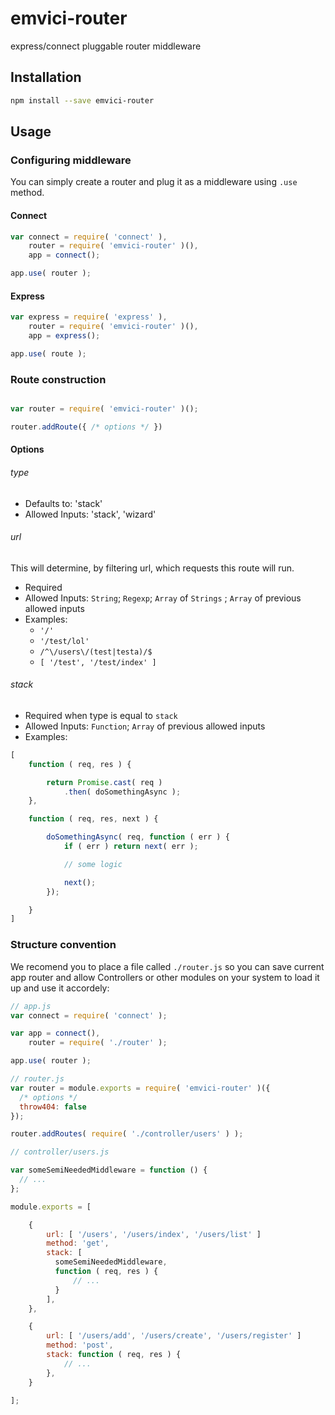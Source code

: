 emvici-router
=============

express/connect pluggable router middleware

## Installation

```bash
npm install --save emvici-router
```

## Usage

### Configuring middleware

You can simply create a router and plug it as a middleware using `.use` method.

#### Connect

```js
var connect = require( 'connect' ),
    router = require( 'emvici-router' )(),
    app = connect();

app.use( router );

```

#### Express

```js
var express = require( 'express' ),
    router = require( 'emvici-router' )(),
    app = express();

app.use( route );

```

### Route construction

```js

var router = require( 'emvici-router' )();

router.addRoute({ /* options */ })

```

#### Options

###### type

* Defaults to: 'stack'
* Allowed Inputs: 'stack', 'wizard'

###### url

This will determine, by filtering url, which requests this route will run.

* Required
* Allowed Inputs: `String`; `Regexp`; `Array` of `Strings` ; `Array` of previous allowed inputs
* Examples:
    * `'/'`
    * `'/test/lol'`
    * `/^\/users\/(test|testa)/$`
    * `[ '/test', '/test/index' ]`

###### stack

* Required when type is equal to `stack`
* Allowed Inputs: `Function`; `Array` of previous allowed inputs
* Examples:

```js
[
    function ( req, res ) {

        return Promise.cast( req )
            .then( doSomethingAsync );
    },

    function ( req, res, next ) {

        doSomethingAsync( req, function ( err ) {
            if ( err ) return next( err );

            // some logic

            next();
        });

    }
]
```

### Structure convention

We recomend you to place a file called `./router.js` so you can save current app
router and allow Controllers or other modules on your system to load it up and
use it accordely:

```js
// app.js
var connect = require( 'connect' );

var app = connect(),
    router = require( './router' );

app.use( router );
```

```js
// router.js
var router = module.exports = require( 'emvici-router' )({
  /* options */
  throw404: false
});

router.addRoutes( require( './controller/users' ) );
```

```js
// controller/users.js

var someSemiNeededMiddleware = function () {
  // ...
};

module.exports = [

    {
        url: [ '/users', '/users/index', '/users/list' ]
        method: 'get',
        stack: [
          someSemiNeededMiddleware,
          function ( req, res ) {
              // ...
          }
        ],
    },

    {
        url: [ '/users/add', '/users/create', '/users/register' ]
        method: 'post',
        stack: function ( req, res ) {
            // ...
        },
    }

];
```
